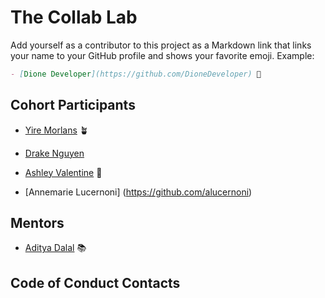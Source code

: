 # The Collab Lab

Add yourself as a contributor to this project as a Markdown link that links your name to your GitHub profile and shows your favorite emoji. Example:

```markdown
- [Dione Developer](https://github.com/DioneDeveloper) 💅
```

## Cohort Participants

- [Yire Morlans](https://github.com/yiremorlans) 🪴
- [Drake Nguyen](https://github.com/drakenguyen4000)

- [Ashley Valentine](https://github.com/fakehouseplant) 🌚
- [Annemarie Lucernoni] (https://github.com/alucernoni)

## Mentors

- [Aditya Dalal](https://github.com/adidalal) 📚

## Code of Conduct Contacts
